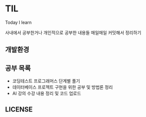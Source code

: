 # TIL
Today I learn

사내에서 공부한거나 개인적으로 공부한 내용들 매일매일 커밋해서 정리하기
## 개발환경


## 공부 목록
* 코딩테스트 프로그래머스 단계별 풀기
* 데이터베이스 프로젝트 구현을 위한 공부 및 방법론 정리
* AI 강의 수강 내용 정리 및 코드 업로드

## LICENSE
